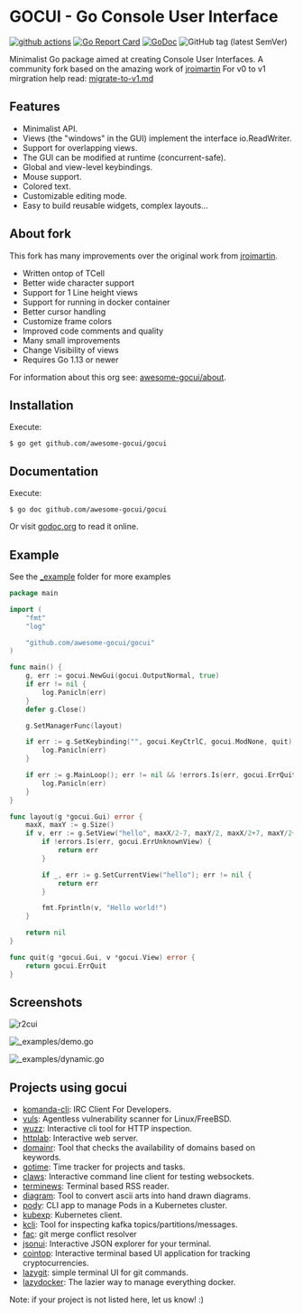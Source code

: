 # GOCUI - Go Console User Interface

[![github actions](https://github.com/awesome-gocui/gocui/actions/workflows/go.yml/badge.svg)](https://github.com/awesome-gocui/gocui/actions)
[![Go Report Card](https://goreportcard.com/badge/github.com/awesome-gocui/gocui)](https://goreportcard.com/report/github.com/awesome-gocui/gocui)
[![GoDoc](https://godoc.org/github.com/awesome-gocui/gocui?status.svg)](https://godoc.org/github.com/awesome-gocui/gocui)
![GitHub tag (latest SemVer)](https://img.shields.io/github/tag/awesome-gocui/gocui.svg)

Minimalist Go package aimed at creating Console User Interfaces.
A community fork based on the amazing work of [jroimartin](https://github.com/jroimartin/gocui)
For v0 to v1 mirgration help read: [migrate-to-v1.md](migrate-to-v1.md)

## Features

- Minimalist API.
- Views (the "windows" in the GUI) implement the interface io.ReadWriter.
- Support for overlapping views.
- The GUI can be modified at runtime (concurrent-safe).
- Global and view-level keybindings.
- Mouse support.
- Colored text.
- Customizable editing mode.
- Easy to build reusable widgets, complex layouts...

## About fork

This fork has many improvements over the original work from [jroimartin](https://github.com/jroimartin/gocui).

- Written ontop of TCell
- Better wide character support
- Support for 1 Line height views
- Support for running in docker container
- Better cursor handling
- Customize frame colors
- Improved code comments and quality
- Many small improvements
- Change Visibility of views
- Requires Go 1.13 or newer

For information about this org see: [awesome-gocui/about](https://github.com/awesome-gocui/about).

## Installation

Execute:

```
$ go get github.com/awesome-gocui/gocui
```

## Documentation

Execute:

```
$ go doc github.com/awesome-gocui/gocui
```

Or visit [godoc.org](https://godoc.org/github.com/awesome-gocui/gocui) to read it
online.

## Example

See the [\_example](./_example/) folder for more examples

```go
package main

import (
	"fmt"
	"log"

	"github.com/awesome-gocui/gocui"
)

func main() {
	g, err := gocui.NewGui(gocui.OutputNormal, true)
	if err != nil {
		log.Panicln(err)
	}
	defer g.Close()

	g.SetManagerFunc(layout)

	if err := g.SetKeybinding("", gocui.KeyCtrlC, gocui.ModNone, quit); err != nil {
		log.Panicln(err)
	}

	if err := g.MainLoop(); err != nil && !errors.Is(err, gocui.ErrQuit) {
		log.Panicln(err)
	}
}

func layout(g *gocui.Gui) error {
	maxX, maxY := g.Size()
	if v, err := g.SetView("hello", maxX/2-7, maxY/2, maxX/2+7, maxY/2+2, 0); err != nil {
		if !errors.Is(err, gocui.ErrUnknownView) {
			return err
		}

		if _, err := g.SetCurrentView("hello"); err != nil {
			return err
		}

		fmt.Fprintln(v, "Hello world!")
	}

	return nil
}

func quit(g *gocui.Gui, v *gocui.View) error {
	return gocui.ErrQuit
}
```

## Screenshots

![r2cui](https://cloud.githubusercontent.com/assets/1223476/19418932/63645052-93ce-11e6-867c-da5e97e37237.png)

![_examples/demo.go](https://cloud.githubusercontent.com/assets/1223476/5992750/720b84f0-aa36-11e4-88ec-296fa3247b52.png)

![_examples/dynamic.go](https://cloud.githubusercontent.com/assets/1223476/5992751/76ad5cc2-aa36-11e4-8204-6a90269db827.png)

## Projects using gocui

- [komanda-cli](https://github.com/mephux/komanda-cli): IRC Client For Developers.
- [vuls](https://github.com/future-architect/vuls): Agentless vulnerability scanner for Linux/FreeBSD.
- [wuzz](https://github.com/asciimoo/wuzz): Interactive cli tool for HTTP inspection.
- [httplab](https://github.com/gchaincl/httplab): Interactive web server.
- [domainr](https://github.com/MichaelThessel/domainr): Tool that checks the availability of domains based on keywords.
- [gotime](https://github.com/nanohard/gotime): Time tracker for projects and tasks.
- [claws](https://github.com/thehowl/claws): Interactive command line client for testing websockets.
- [terminews](http://github.com/antavelos/terminews): Terminal based RSS reader.
- [diagram](https://github.com/esimov/diagram): Tool to convert ascii arts into hand drawn diagrams.
- [pody](https://github.com/JulienBreux/pody): CLI app to manage Pods in a Kubernetes cluster.
- [kubexp](https://github.com/alitari/kubexp): Kubernetes client.
- [kcli](https://github.com/cswank/kcli): Tool for inspecting kafka topics/partitions/messages.
- [fac](https://github.com/mkchoi212/fac): git merge conflict resolver
- [jsonui](https://github.com/gulyasm/jsonui): Interactive JSON explorer for your terminal.
- [cointop](https://github.com/miguelmota/cointop): Interactive terminal based UI application for tracking cryptocurrencies.
- [lazygit](https://github.com/jesseduffield/lazygit): simple terminal UI for git commands.
- [lazydocker](https://github.com/jesseduffield/lazydocker): The lazier way to manage everything docker.

Note: if your project is not listed here, let us know! :)
